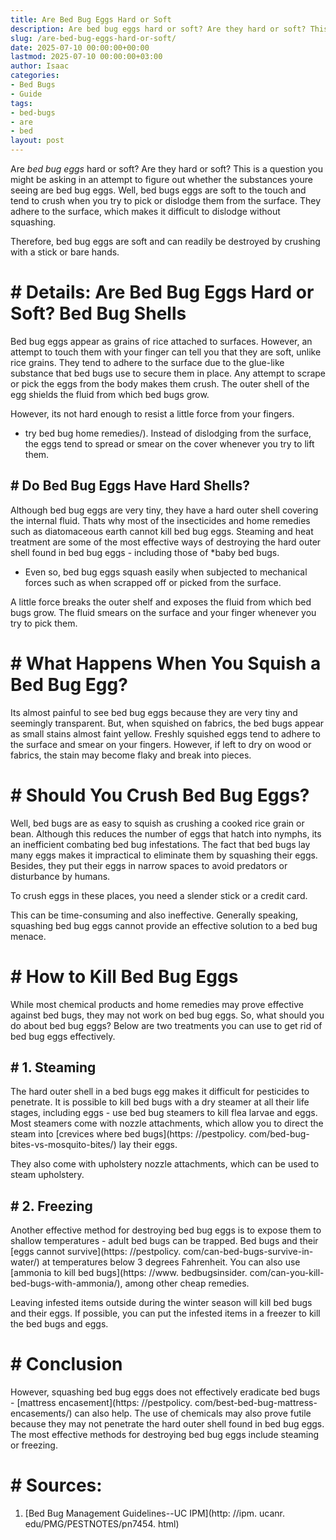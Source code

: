 ```yaml
---
title: Are Bed Bug Eggs Hard or Soft
description: Are bed bug eggs hard or soft? Are they hard or soft? This is a question you might be asking in an attempt to figure out whether the substances youre seeing...
slug: /are-bed-bug-eggs-hard-or-soft/
date: 2025-07-10 00:00:00+00:00
lastmod: 2025-07-10 00:00:00+03:00
author: Isaac
categories:
- Bed Bugs
- Guide
tags:
- bed-bugs
- are
- bed
layout: post
---
```


Are *bed bug eggs* hard or soft? Are they hard or soft? This is a question you might be asking in an attempt to figure out whether the substances youre seeing are bed bug eggs. Well, bed bugs eggs are soft to the touch and tend to crush when you try to pick or dislodge them from the surface. They adhere to the surface, which makes it difficult to dislodge without squashing.

Therefore, bed bug eggs are soft and can readily be destroyed by crushing with a stick or bare hands.

# # **Details: Are Bed Bug Eggs Hard or Soft? Bed Bug Shells**

Bed bug eggs appear as grains of rice attached to surfaces. However, an attempt to touch them with your finger can tell you that they are soft, unlike rice grains. They tend to adhere to the surface due to the glue-like substance that bed bugs use to secure them in place. Any attempt to scrape or pick the eggs from the body makes them crush. The outer shell of the egg shields the fluid from which bed bugs grow.

However, its not hard enough to resist a little force from your fingers.

- try bed bug home remedies/). Instead of dislodging from the surface, the eggs tend to spread or smear on the cover whenever you try to lift them.

## # **Do Bed Bug Eggs Have Hard Shells?**

Although bed bug eggs are very tiny, they have a hard outer shell covering the internal fluid. Thats why most of the insecticides and home remedies such as diatomaceous earth cannot kill bed bug eggs. Steaming and heat treatment are some of the most effective ways of destroying the hard outer shell found in bed bug eggs - including those of *baby bed bugs.

* Even so, bed bug eggs squash easily when subjected to mechanical forces such as when scrapped off or picked from the surface.

A little force breaks the outer shelf and exposes the fluid from which bed bugs grow. The fluid smears on the surface and your finger whenever you try to pick them.

# # **What Happens When You Squish a Bed Bug Egg?**

Its almost painful to see bed bug eggs because they are very tiny and seemingly transparent. But, when squished on fabrics, the bed bugs appear as small stains almost faint yellow. Freshly squished eggs tend to adhere to the surface and smear on your fingers. However, if left to dry on wood or fabrics, the stain may become flaky and break into pieces.

# # **Should You Crush Bed Bug Eggs?**

Well, bed bugs are as easy to squish as crushing a cooked rice grain or bean. Although this reduces the number of eggs that hatch into nymphs, its an inefficient combating bed bug infestations. The fact that bed bugs lay many eggs makes it impractical to eliminate them by squashing their eggs. Besides, they put their eggs in narrow spaces to avoid predators or disturbance by humans.

To crush eggs in these places, you need a slender stick or a credit card.

This can be time-consuming and also ineffective. Generally speaking, squashing bed bug eggs cannot provide an effective solution to a bed bug menace.

# # **How to Kill Bed Bug Eggs**

While most chemical products and home remedies may prove effective against bed bugs, they may not work on bed bug eggs. So, what should you do about bed bug eggs? Below are two treatments you can use to get rid of bed bug eggs effectively.

## # **1. Steaming**

The hard outer shell in a bed bugs egg makes it difficult for pesticides to penetrate. It is possible to kill bed bugs with a dry steamer at all their life stages, including eggs - use bed bug steamers to kill flea larvae and eggs. Most steamers come with nozzle attachments, which allow you to direct the steam into [crevices where bed bugs](https: //pestpolicy. com/bed-bug-bites-vs-mosquito-bites/) lay their eggs.

They also come with upholstery nozzle attachments, which can be used to steam upholstery.

## # **2. Freezing**

Another effective method for destroying bed bug eggs is to expose them to shallow temperatures - adult bed bugs can be trapped. Bed bugs and their [eggs cannot survive](https: //pestpolicy. com/can-bed-bugs-survive-in-water/) at temperatures below 3 degrees Fahrenheit. You can also use [ammonia to kill bed bugs](https: //www. bedbugsinsider. com/can-you-kill-bed-bugs-with-ammonia/), among other cheap remedies.

Leaving infested items outside during the winter season will kill bed bugs and their eggs. If possible, you can put the infested items in a freezer to kill the bed bugs and eggs.

# # **Conclusion**

However, squashing bed bug eggs does not effectively eradicate bed bugs - [mattress encasement](https: //pestpolicy. com/best-bed-bug-mattress-encasements/) can also help. The use of chemicals may also prove futile because they may not penetrate the hard outer shell found in bed bug eggs. The most effective methods for destroying bed bug eggs include steaming or freezing.

# # Sources:

1. [Bed Bug Management Guidelines--UC IPM](http: //ipm. ucanr. edu/PMG/PESTNOTES/pn7454. html)
